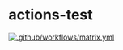 # actions-test
[![.github/workflows/matrix.yml](https://github.com/lvyinggithub/actions-test/actions/workflows/matrix.yml/badge.svg?branch=main)](https://github.com/lvyinggithub/actions-test/actions/workflows/matrix.yml)
